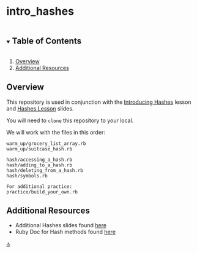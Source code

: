 # intro_hashes

<!-- TABLE OF CONTENTS -->
<details open="open">
  <summary><h2 style="display: inline-block">Table of Contents</h2></summary>
  <ol>
    <li><a href="#overview">Overview</a></li>
    <li><a href="#additional-resources">Additional Resources</a></li>
  </ol>
</details>

## Overview

This repository is used in conjunction with the [Introducing Hashes](https://backend.turing.edu/module1/lessons/introducing_hashes) lesson and [Hashes Lesson](https://docs.google.com/presentation/d/1eT2ON3ZzxwpZaHgEEEHAougr_Xz3ESULOFAV0EBfJQI/edit#slide=id.p) slides.

You will need to `clone` this repository to your local. 

We will work with the files in this order:
 ```
 warm_up/grocery_list_array.rb
 warm_up/suitcase_hash.rb
 
 hash/accessing_a_hash.rb
 hash/adding_to_a_hash.rb
 hash/deleting_from_a_hash.rb
 hash/symbols.rb
 
 For additional practice:
 practice/build_your_own.rb
 ```
 
## Additional Resources

- Additional Hashes slides found [here](https://backend.turing.edu/module1/slides/introducing_hashes)
- Ruby Doc for Hash methods found [here](https://ruby-doc.org/core-2.4.2/Hash.html)

<div class="back-to-top-wrapper">
  <a href="#top" class="back-to-top-link" aria-label="Scroll to Top">🔝</a>
</div>
